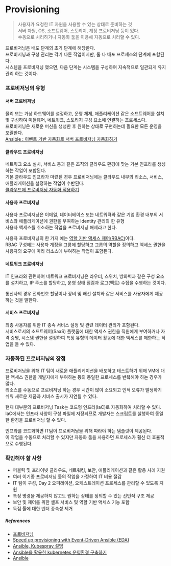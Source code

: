 # Provisioning
> 사용자가 요청한 IT 자원을 사용할 수 있는 상태로 준비하는 것<br>
> 서버 자원, OS, 소프트웨어, 스토리지, 계정 프로비저닝 등이 있다. <br>
> 수동으로 처리하거나 자동화 툴을 이용해 자동으로 처리할 수 있다.

프로비저닝은 배포 단계의 초기 단계에 해당한다.<br>
프로비저닝과 구성 관리는 각기 다른 작업이지만, 둘 다 배포 프로세스의 단계에 포함된다.<br>
시스템을 프로비저닝 했으면, 다음 단계는 시스템을 구성하여 지속적으로 일관되게 유지 관리 하는 것이다.<br>

### 프로비저닝의 유형
####  서버 프로비저닝
물리 또는 가상 하드웨어를 설정하고, 운영 체제, 애플리케이션 같은 소프트웨어를 설치 및 구성하여 미들웨어, 네트워크, 스토리지 구성 요소에 연결하는 프로세스다.<br>
프로비저닝은 새로운 머신을 생성한 후 원하는 상태로 구현하는데 필요한 모든 운영을 포괄한다.<br>
[Ansible : 이벤트 기반 자동화로 서버 프로비저닝 자동화하기](https://youtu.be/Bt2tZB_5F2U)

#### 클라우드 프로비저닝
네트워크 요소 설치, 서비스 등과 같은 조직의 클라우드 환경에 맞는 기본 인프라를 생성하는 작업이 포함된다.<br>
기본 클라우드 인프라가 마련된 경우 프로비저닝에는 클라우드 내부의 리소스, 서비스, 애플리케이션을 설정하는 작업이 수반된다.<br>
[클라우드에 프로비저닝 자동화 적용하기](https://www.redhat.com/ko/engage/using-automation-public-cloud-detail)

#### 사용자 프로비저닝
사용자 프로비저닝은 이메일, 데이터베이스 또는 네트워큭와 같은 기업 환경 내부의 서비스와 애플리케이션에 권한을 부여하는 Identity 관리의 한 유형<br>
사용자 액세스를 취소하는 작업을 프로비저닝 해제라고 한다.<br>

사용자 프로비저닝의 한 가지 예는 [역할 기반 액세스 제어(RBAC)](https://www.redhat.com/ko/topics/security/what-is-role-based-access-control)이다.<br>
RBAC 구성에는 사용자 계정을 그룹에 할당하고 그룹의 역할을 정의하고 액세스 권한을 사용자의 요구에 따라 리소스에 부여하는 작업이 포함된다.<br>

#### 네트워크 프로비저닝
IT 인프라와 관련하여 네트워크 프로비저닝은 라우터, 스위치, 방화벽과 같은 구성 요소를 설치하고, IP 주소를 할당하고, 운영 상태 점검과 로그(팩트) 수집을 수행하는 것이다.<br>

통신사의 경우 전화번호 할당이나 장비 및 배선 설치와 같은 서비스를 사용자에게 제공하는 것을 말한다.

#### 서비스 프로비저닝
최종 사용자를 위한 IT 종속 서비스 설정 및 관련 데이터 관리가 포함된다.<br>
서비스로서의 소프트웨어(SaaS) 플랫폼에 대한 액세스 권한을 직원에게 부여하거나 자격 증명, 시스템 권한을 설정하여 특정 유형의 데이터 활동에 대한 액세스를 제한하는 작업을 들 수 있다.

### 자동화된 프로비저닝의 장점
프로비저닝을 위해 IT 팀이 새로운 애플리케이션을 배포하고 테스트하기 위해 VM에 대한 액세스 권한을 개발자에게 부여하는 등의 동일한 프로세스를 반복해야 하는 경우가 많다.<br>
리소스를 수동으로 프로비저닝 하는 경우 시간이 많이 소요되고 인적 오류가 발생하기 쉬워 새로운 제품과 서비스 출시가 지연될 수 있다.<br>

현재 대부분의 프로비저닝 Task는 코드형 인프라(IaC)로 자동화하여 처리할 수 있다.<br>
IaC에서는 인프라 사양이 구성 파일에 저장되므로 개발자는 스크립트를 실행하여 동일한 환경을 프로비저닝 할 수 있다.<br>

인프라를 코드화하면 IT팀이 프로비저닝을 위해 따라야 하는 템플릿이 제공된다.<br>
이 작업을 수동으로 처리할 수 있지만 자동화 툴을 사용하면 프로세스가 훨신 더 효율적으로 수행된다.

### 확인해야 할 사항
- 퍼블릭 및 프라이빗 클라우드, 네트워킹, 보안, 애플리케이션과 같은 활용 사례 지원 
- 여러 이기종 프로비저닝 툴의 작업을 가정하여 IT 비용 절감 
- IT 팀이 구성, Day 2 오퍼레이션, 오케스트레이션 프로세스를 관리할 수 있도록 지원
- 특정 명령을 제공하지 않고도 원하는 상태를 정의할 수 있는 선언적 구조 제공
- 보안 및 제어를 위한 셀프 서비스 및 역할 기반 액세스 기능 포함
- 독점 툴에 대한 벤더 종속성 제거

##### References
- [프로비저닝](https://www.redhat.com/ko/topics/automation/what-is-provisioning)
- [Speed up provisioning with Event-Driven Ansible (EDA)](https://youtu.be/Bt2tZB_5F2U)
- [Ansible, Kubespray 설명](https://waspro.tistory.com/558)
- [Ansible을 활용한 kubernetes 운영환경 구축하기](https://waspro.tistory.com/585)
- [Ansible](https://blog.naver.com/alice_k106/221333208746)